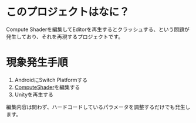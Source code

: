 # このプロジェクトはなに？

Compute Shaderを編集してEditorを再生するとクラッシュする、という問題が発生しており、それを再現するプロジェクトです。

# 現象発生手順

1. AndroidにSwitch Platformする
2. [ComputeShader](https://github.com/edom18/CrashComputeShader/blob/main/Assets/ComputeShaders/ParticleSystem.compute)を編集する
3. Unityを再生する

編集内容は問わず、ハードコードしているパラメータを調整するだけでも発生します。